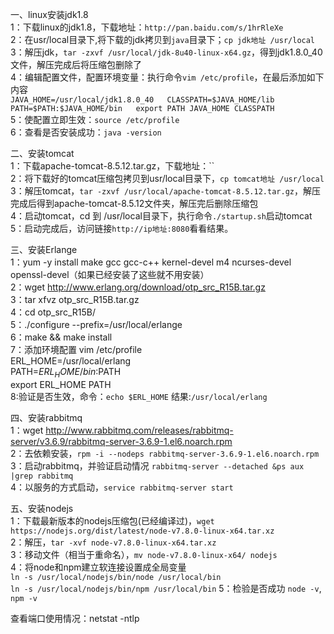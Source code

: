 一、linux安装jdk1.8  
1：下载linux的jdk1.8，下载地址：`http://pan.baidu.com/s/1hrRleXe`  
2：在usr/local目录下,将下载的jdk拷贝到`java`目录下；`cp jdk地址 /usr/local`  
3：解压jdk，`tar -zxvf /usr/local/jdk-8u40-linux-x64.gz`，得到jdk1.8.0_40文件，解压完成后将压缩包删除了  
4：编辑配置文件，配置环境变量：执行命令`vim /etc/profile`，在最后添加如下内容  
`JAVA_HOME=/usr/local/jdk1.8.0_40  
CLASSPATH=$JAVA_HOME/lib  
PATH=$PATH:$JAVA_HOME/bin  
export PATH JAVA_HOME CLASSPATH`  
5：使配置立即生效：`source /etc/profile`  
6：查看是否安装成功：`java -version`  

二、安装tomcat  
1：下载apache-tomcat-8.5.12.tar.gz，下载地址：``  
2：将下载好的tomcat压缩包拷贝到usr/local目录下，`cp tomcat地址 /usr/local`  
3：解压tomcat，`tar -zxvf /usr/local/apache-tomcat-8.5.12.tar.gz`，解压完成后得到apache-tomcat-8.5.12文件夹，解压完后删除压缩包  
4：启动tomcat，cd 到 /usr/local目录下，执行命令` ./startup.sh `启动tomcat  
5：启动完成后，访问链接`http://ip地址:8080`看看结果。  


三、安装Erlange  
1：yum -y install make gcc gcc-c++ kernel-devel m4 ncurses-devel openssl-devel（如果已经安装了这些就不用安装）  
2：wget http://www.erlang.org/download/otp_src_R15B.tar.gz  
3：tar xfvz otp_src_R15B.tar.gz  
4：cd otp_src_R15B/  
5：./configure --prefix=/usr/local/erlange  
6：make && make install  
7：添加环境配置 vim /etc/profile  
ERL_HOME=/usr/local/erlang    
PATH=$ERL_HOME/bin:$PATH    
export ERL_HOME PATH    
8:验证是否生效，命令：`echo $ERL_HOME` 结果:`/usr/local/erlang`  

四、安装rabbitmq  
1：wget http://www.rabbitmq.com/releases/rabbitmq-server/v3.6.9/rabbitmq-server-3.6.9-1.el6.noarch.rpm  
2：去依赖安装，`rpm -i --nodeps rabbitmq-server-3.6.9-1.el6.noarch.rpm`  
3：启动rabbitmq，并验证启动情况 `rabbitmq-server --detached &ps aux |grep rabbitmq`  
4：以服务的方式启动，`service rabbitmq-server start`  


五、安装nodejs  
1：下载最新版本的nodejs压缩包(已经编译过)，`wget https://nodejs.org/dist/latest/node-v7.8.0-linux-x64.tar.xz`    
2：解压，`tar -xvf node-v7.8.0-linux-x64.tar.xz`  
3：移动文件（相当于重命名），`mv node-v7.8.0-linux-x64/ nodejs`  
4：将node和npm建立软连接设置成全局变量   
`ln -s /usr/local/nodejs/bin/node /usr/local/bin`  
`ln -s /usr/local/nodejs/bin/npm /usr/local/bin`
5：检验是否成功 `node -v`, `npm -v`  


查看端口使用情况：netstat -ntlp  
